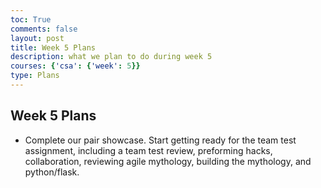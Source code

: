 ```yaml
---
toc: True
comments: false
layout: post
title: Week 5 Plans
description: what we plan to do during week 5
courses: {'csa': {'week': 5}}
type: Plans
---
```

## Week 5 Plans
- Complete our pair showcase. Start getting ready for the team test assignment, including a team test review, preforming hacks, collaboration, reviewing agile mythology, building the mythology, and python/flask. 